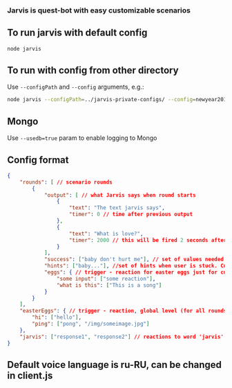 ### Jarvis is quest-bot with easy customizable scenarios

## To run jarvis with default config

```sh
node jarvis
```

## To run with config from other directory

Use `--configPath` and `--config` arguments, e.g.:

```sh
node jarvis --configPath=../jarvis-private-configs/ --config=newyear2019
```

## Mongo

Use `--usedb=true` param to enable logging to Mongo

## Config format

```json
{
	"rounds": [ // scenario rounds
		{
			"output": [ // what Jarvis says when round starts
				{
					"text": "The text jarvis says",
					"timer": 0 // time after previous output
				},
				{
					"text": "What is love?",
					"timer": 2000 // this will be fired 2 seconds after previos one
				}
			],
			"success": ["baby don't hurt me"], // set of values needed finish round and go to the next
			"hints": ["baby..."], //set of hints when user is stuck. Currently reacts only to "подсказка"
			"eggs": { // trigger - reaction for easter eggs just for current round
				"some input": ["some reaction"],
				"what is this": ["This is a song"]
			}
		}
	],
	"easterEggs": { // trigger - reaction, global level (for all rounds)
		"hi": ["hello"],
		"ping": ["pong", "/img/someimage.jpg"]
	},
	"jarvis": ["response1", "response2"] // reactions to word 'jarvis'
}
```

## Default voice language is ru-RU, can be changed in client.js